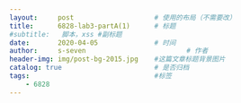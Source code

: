 ```yaml
---
layout:     post   				    # 使用的布局（不需要改）
title:      6828-lab3-partA(1)		# 标题 
#subtitle:   脚本，xss #副标题
date:       2020-04-05 				# 时间
author:     s-seven 						# 作者
header-img: img/post-bg-2015.jpg 	#这篇文章标题背景图片
catalog: true 						# 是否归档
tags:								#标签
    - 6828
---
```

